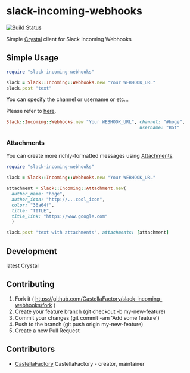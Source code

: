# slack-incoming-webhooks

[![Build Status](https://travis-ci.org/CastellaFactory/slack-incoming-webhooks.svg?branch=master)](https://travis-ci.org/CastellaFactory/slack-incoming-webhooks)

Simple [Crystal](http://crystal-lang.org/) client for Slack Incoming Webhooks

## Simple Usage

``` ruby
require "slack-incoming-webhooks"

slack = Slack::Incoming::Webhooks.new "Your WEBHOOK_URL"
slack.post "text"
```

You can specify the channel or username or etc...

Please refer to [here](https://api.slack.com/methods/chat.postMessage).

``` ruby
Slack::Incoming::Webhooks.new "Your WEBHOOK_URL", channel: "#hoge",
                                                  username: "Bot"
```

### Attachments

You can create more richly-formatted messages using [Attachments](https://api.slack.com/docs/attachments).

``` ruby
require "slack-incoming-webhooks"

slack = Slack::Incoming::Webhooks.new "Your WEBHOOK_URL"

attachment = Slack::Incoming::Attachment.new(
  author_name: "hoge",
  author_icon: "http://...cool_icon",
  color: "36a64f",
  title: "TITLE",
  title_link: "https://www.google.com"
  )

slack.post "text with attachments", attachments: [attachment]
```

## Development

latest Crystal

## Contributing

1.  Fork it ( https://github.com/CastellaFactory/slack-incoming-webhooks/fork )
2.  Create your feature branch (git checkout -b my-new-feature)
3.  Commit your changes (git commit -am 'Add some feature')
4.  Push to the branch (git push origin my-new-feature)
5.  Create a new Pull Request

## Contributors

- [CastellaFactory](https://github.com/CastellaFactory) CastellaFactory - creator, maintainer
